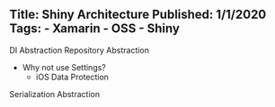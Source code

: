 Title: Shiny Architecture
Published: 1/1/2020
Tags:
    - Xamarin
    - OSS
    - Shiny
---

DI Abstraction
Repository Abstraction
* Why not use Settings? 
    * iOS Data Protection
    
Serialization Abstraction
